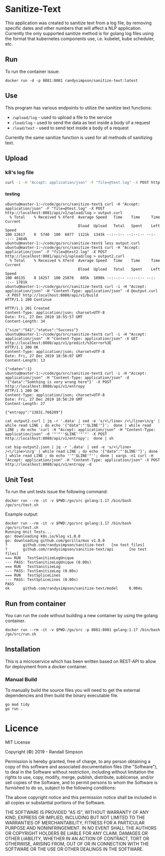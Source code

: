 # Sanitize-Text

This application was created to sanitize text from a log file, by removing specific dates and other numbers that will affect a NLP application.  Currently the only supported sanitize method is for golang log files using the format that kubernetes components use, i.e. kubelet, kube scheduler, etc.

## Run

To run the container issue:

```
docker run -d -p 8081:8081 randysimpson/sanitize-text:latest
```

## Use

This program has various endpoints to utilize the sanitize text functions:

* `/upload/log` - used to upload a file to the service
* `/load/log` - used to send the data as text inside a body of a request
* `/load/text` - used to send text inside a body of a request

Currently the same sanitize function is used for all methods of sanitizing text.

## Upload

### k8's log file

```sh
curl -i -H "Accept: application/json" -F "file=@test.log" -X POST http://localhost:8081/api/v1/upload/log
```

#### testing

```
ubuntu@master-1:~/code/go/src/sanitize-text$ curl -H "Accept: application/json" -F "file=@test.log" -X POST http://localhost:8081/api/v1/upload/log > output.curl
  % Total    % Received % Xferd  Average Speed   Time    Time     Time  Current
                                 Dload  Upload   Total   Spent    Left  Speed
100 12617    0  5740  100  6877  1121k  1343k --:--:-- --:--:-- --:--:-- 2464k
ubuntu@master-1:~/code/go/src/sanitize-text$ less output.curl
ubuntu@master-1:~/code/go/src/sanitize-text$ curl -H "Accept: application/json" -F "file=@test2.log" -X POST http://localhost:8081/api/v1/upload/log > output2.curl
  % Total    % Received % Xferd  Average Speed   Time    Time     Time  Current
                                 Dload  Upload   Total   Spent    Left  Speed
100 40135    0 14257  100 25878   605k  1098k --:--:-- --:--:-- --:--:-- 1781k
ubuntu@master-1:~/code/go/src/sanitize-text$ curl -i -H "Accept: application/json" -H "Content-Type: application/json" -d @output.curl -X POST http://localhost:8080/api/v1/build
HTTP/1.1 100 Continue

HTTP/1.1 201 Created
Content-Type: application/json; charset=UTF-8
Date: Fri, 27 Dec 2019 18:55:57 GMT
Content-Length: 34

{"size":"541","status":"Success"}
ubuntu@master-1:~/code/go/src/sanitize-text$ curl -i -H "Accept: application/json" -H "Content-Type: application/json" -X GET http://localhost:8080/api/v1/predict/%3Cerror%3E
HTTP/1.1 200 OK
Content-Type: application/json; charset=UTF-8
Date: Fri, 27 Dec 2019 18:56:07 GMT
Content-Length: 13

{"<date>":1}
ubuntu@master-1:~/code/go/src/sanitize-text$ curl -i -H "Accept: application/json" -H "Content-Type: application/json" -d '{"data":"Somthing is very wrong here"}' -X POST http://localhost:8080/api/v1/entropy
HTTP/1.1 200 OK
Content-Type: application/json; charset=UTF-8
Date: Fri, 27 Dec 2019 18:56:29 GMT
Content-Length: 27

{"entropy":"13831.766209"}

cat output2.curl | jq -r '.data' | sed -e 's/<\/line> /<\/line>\n/g' | while read LINE ; do echo '{"data":"'$LINE'"}';  done | while read LINE ; do echo 'curl -H "Accept: application/json" -H "Content-Type: application/json" -d '"'"''$LINE''"'"' -X POST http://localhost:8080/api/v1/entropy';  done | sh

cat big-output2.json | jq -r '.data' | sed -e 's/<\/line> /<\/line>\n/g' | while read LINE ; do echo '{"data":"'$LINE'"}'; done | while read LINE ; do echo ''"'$LINE'"''; done | xargs -n1 curl -H "Accept: application/json" -H "Content-Type: application/json" -X POST http://localhost:8080/api/v1/entropy -d
```

## Unit Test

To run the unit tests issue the following command:

```
docker run --rm -it -v $PWD:/go/src golang:1.17 /bin/bash /go/src/test.sh
```

Example output:

```
docker run --rm -it -v $PWD:/go/src golang:1.17 /bin/bash /go/src/test.sh
Running Unit Tests...
go: downloading k8s.io/klog v1.0.0
go: downloading github.com/gorilla/mux v1.8.0
?       github.com/randysimpson/sanitize-text   [no test files]
?       github.com/randysimpson/sanitize-text/api       [no test files]
=== RUN   TestSanitizeLogUnique
--- PASS: TestSanitizeLogUnique (0.00s)
=== RUN   TestSanitizeLog
--- PASS: TestSanitizeLog (0.00s)
=== RUN   TestSpliceLines
--- PASS: TestSpliceLines (0.00s)
PASS
ok      github.com/randysimpson/sanitize-text/model     0.004s
```

## Run from container

You can run the code without building a new container by using the golang container.

```
docker run --rm -it -v $PWD:/go/src -p 8081:8081 golang:1.17 /bin/bash /go/src/run.sh
```

## Installation

This is a microservice which has been written based on REST-API to allow for deployment from a docker container.

### Manual Build

To manually build the source files you will need to get the external dependencies and then build the binary executable file.

```
go mod tidy
go run .
```

# Licence

MIT License

Copyright (©) 2019 - Randall Simpson

Permission is hereby granted, free of charge, to any person obtaining a copy
of this software and associated documentation files (the "Software"), to deal
in the Software without restriction, including without limitation the rights
to use, copy, modify, merge, publish, distribute, sublicense, and/or sell
copies of the Software, and to permit persons to whom the Software is
furnished to do so, subject to the following conditions:

The above copyright notice and this permission notice shall be included in all
copies or substantial portions of the Software.

THE SOFTWARE IS PROVIDED "AS IS", WITHOUT WARRANTY OF ANY KIND, EXPRESS OR
IMPLIED, INCLUDING BUT NOT LIMITED TO THE WARRANTIES OF MERCHANTABILITY,
FITNESS FOR A PARTICULAR PURPOSE AND NONINFRINGEMENT. IN NO EVENT SHALL THE
AUTHORS OR COPYRIGHT HOLDERS BE LIABLE FOR ANY CLAIM, DAMAGES OR OTHER
LIABILITY, WHETHER IN AN ACTION OF CONTRACT, TORT OR OTHERWISE, ARISING FROM,
OUT OF OR IN CONNECTION WITH THE SOFTWARE OR THE USE OR OTHER DEALINGS IN THE
SOFTWARE.